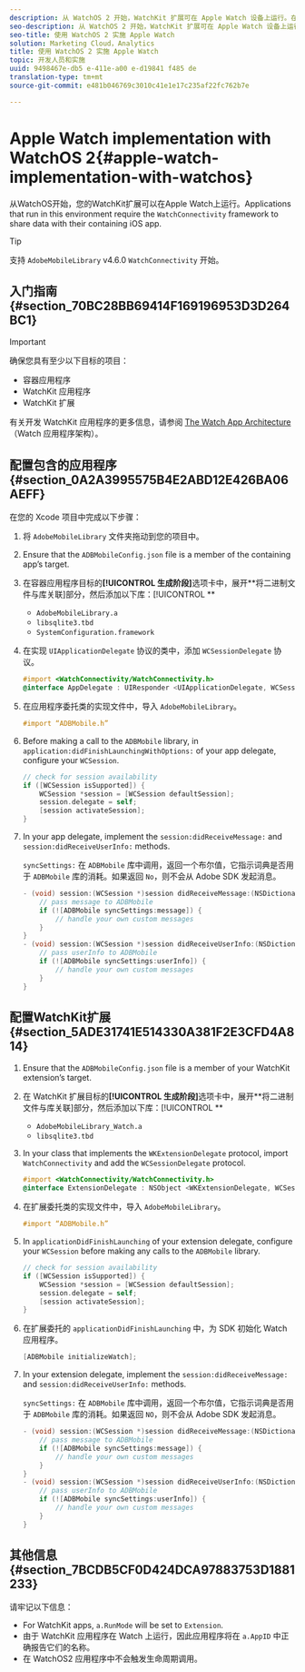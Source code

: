 ```yaml
---
description: 从 WatchOS 2 开始，WatchKit 扩展可在 Apple Watch 设备上运行。在此环境中运行的应用程序需要 WatchConnectivity 框架才能与它们的 iOS 容器应用程序共享数据。
seo-description: 从 WatchOS 2 开始，WatchKit 扩展可在 Apple Watch 设备上运行。在此环境中运行的应用程序需要 WatchConnectivity 框架才能与它们的 iOS 容器应用程序共享数据。
seo-title: 使用 WatchOS 2 实施 Apple Watch
solution: Marketing Cloud，Analytics
title: 使用 WatchOS 2 实施 Apple Watch
topic: 开发人员和实施
uuid: 9498467e-db5 e-411e-a00 e-d19841 f485 de
translation-type: tm+mt
source-git-commit: e481b046769c3010c41e1e17c235af22fc762b7e

---
```



# Apple Watch implementation with WatchOS 2{#apple-watch-implementation-with-watchos}

从WatchOS开始，您的WatchKit扩展可以在Apple Watch上运行。Applications that run in this environment require the `WatchConnectivity` framework to share data with their containing iOS app.

>[!TIP]
>
>支持 `AdobeMobileLibrary` v4.6.0 `WatchConnectivity` 开始。

## 入门指南 {#section_70BC28BB69414F169196953D3D264BC1}

>[!IMPORTANT]
>
>确保您具有至少以下目标的项目：
>
>* 容器应用程序
>* WatchKit 应用程序
>* WatchKit 扩展
>



有关开发 WatchKit 应用程序的更多信息，请参阅 [The Watch App Architecture](https://developer.apple.com/library/ios/documentation/General/Conceptual/WatchKitProgrammingGuide/DesigningaWatchKitApp.html#//apple_ref/doc/uid/TP40014969-CH3-SW1)（Watch 应用程序架构）。

## 配置包含的应用程序 {#section_0A2A3995575B4E2ABD12E426BA06AEFF}

在您的 Xcode 项目中完成以下步骤：

1. 将 `AdobeMobileLibrary` 文件夹拖动到您的项目中。
1. Ensure that the `ADBMobileConfig.json` file is a member of the containing app’s target.
1. 在容器应用程序目标的&#x200B;**[!UICONTROL 生成阶段]**&#x200B;选项卡中，展开&#x200B;**将二进制文件与库关联]部分，然后添加以下库：[!UICONTROL **

   * `AdobeMobileLibrary.a`
   * `libsqlite3.tbd`
   * `SystemConfiguration.framework`

1. 在实现 `UIApplicationDelegate` 协议的类中，添加 `WCSessionDelegate` 协议。

   ```objective-c
   #import <WatchConnectivity/WatchConnectivity.h> 
   @interface AppDelegate : UIResponder <UIApplicationDelegate, WCSessionDelegate>
   ```

1. 在应用程序委托类的实现文件中，导入 `AdobeMobileLibrary`。

   ```objective-c
   #import “ADBMobile.h”
   ```

1. Before making a call to the `ADBMobile` library, in `application:didFinishLaunchingWithOptions:` of your app delegate, configure your `WCSession`.

   ```objective-c
   // check for session availability 
   if ([WCSession isSupported]) { 
       WCSession *session = [WCSession defaultSession]; 
       session.delegate = self; 
       [session activateSession]; 
   }
   ```

1. In your app delegate, implement the `session:didReceiveMessage:` and `session:didReceiveUserInfo:` methods.

   `syncSettings:` 在 `ADBMobile` 库中调用，返回一个布尔值，它指示词典是否用于 `ADBMobile` 库的消耗。如果返回 `No`，则不会从 Adobe SDK 发起消息。

   ```objective-c
   - (void) session:(WCSession *)session didReceiveMessage:(NSDictionary<NSString *,id> *)message { 
       // pass message to ADBMobile 
       if (![ADBMobile syncSettings:message]) { 
           // handle your own custom messages 
       } 
   } 
   - (void) session:(WCSession *)session didReceiveUserInfo:(NSDictionary<NSString *,id> *)userInfo { 
       // pass userInfo to ADBMobile 
       if (![ADBMobile syncSettings:userInfo]) { 
           // handle your own custom messages 
       } 
   } 
   ```

## 配置WatchKit扩展 {#section_5ADE31741E514330A381F2E3CFD4A814}

1. Ensure that the `ADBMobileConfig.json` file is a member of your WatchKit extension’s target.
1. 在 WatchKit 扩展目标的&#x200B;**[!UICONTROL 生成阶段]**&#x200B;选项卡中，展开&#x200B;**将二进制文件与库关联]部分，然后添加以下库：[!UICONTROL **

   * `AdobeMobileLibrary_Watch.a`
   * `libsqlite3.tbd`

1. In your class that implements the `WKExtensionDelegate` protocol, import `WatchConnectivity` and add the `WCSessionDelegate` protocol.

   ```objective-c
   #import <WatchConnectivity/WatchConnectivity.h> 
   @interface ExtensionDelegate : NSObject <WKExtensionDelegate, WCSessionDelegate>
   ```

1. 在扩展委托类的实现文件中，导入 `AdobeMobileLibrary`。

   ```objective-c
   #import “ADBMobile.h”
   ```

1. In `applicationDidFinishLaunching` of your extension delegate, configure your `WCSession` before making any calls to the `ADBMobile` library.

   ```objective-c
   // check for session availability 
   if ([WCSession isSupported]) { 
       WCSession *session = [WCSession defaultSession]; 
       session.delegate = self; 
       [session activateSession]; 
   }
   ```

1. 在扩展委托的 `applicationDidFinishLaunching` 中，为 SDK 初始化 Watch 应用程序。

   ```objective-c
   [ADBMobile initializeWatch];
   ```

1. In your extension delegate, implement the `session:didReceiveMessage:` and `session:didReceiveUserInfo:` methods.

   `syncSettings:` 在 `ADBMobile` 库中调用，返回一个布尔值，它指示词典是否用于 `ADBMobile` 库的消耗。如果返回 `NO`，则不会从 Adobe SDK 发起消息。

   ```objective-c
   - (void) session:(WCSession *)session didReceiveMessage:(NSDictionary<NSString *,id> *)message { 
       // pass message to ADBMobile 
       if (![ADBMobile syncSettings:message]) { 
           // handle your own custom messages 
       } 
   } 
   - (void) session:(WCSession *)session didReceiveUserInfo:(NSDictionary<NSString *,id> *)userInfo { 
       // pass userInfo to ADBMobile 
       if (![ADBMobile syncSettings:userInfo]) { 
           // handle your own custom messages 
       } 
   } 
   ```

## 其他信息 {#section_7BCDB5CF0D424DCA97883753D1881233}

请牢记以下信息：

* For WatchKit apps, `a.RunMode` will be set to `Extension`.
* 由于 WatchKit 应用程序在 Watch 上运行，因此应用程序将在 `a.AppID` 中正确报告它们的名称。
* 在 WatchOS2 应用程序中不会触发生命周期调用。

